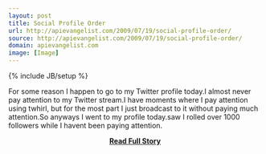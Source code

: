 ```yaml
---
layout: post
title: Social Profile Order
url: http://apievangelist.com/2009/07/19/social-profile-order/
source: http://apievangelist.com/2009/07/19/social-profile-order/
domain: apievangelist.com
image: [Image]
---
```

{% include JB/setup %}<p>For some reason I happen to go to my Twitter profile today.I almost never pay attention to my Twitter stream.I have moments where I pay attention using twhirl, but for the most part I just broadcast to it without paying much attention.So anyways I went to my profile today.saw I rolled over 1000 followers while I havent been paying attention.</p>
<center><p><a href="http://apievangelist.com/2009/07/19/social-profile-order/" style='padding:25px; font-sze:18px; font-weight: bold;'>Read Full Story</a></p></center>
